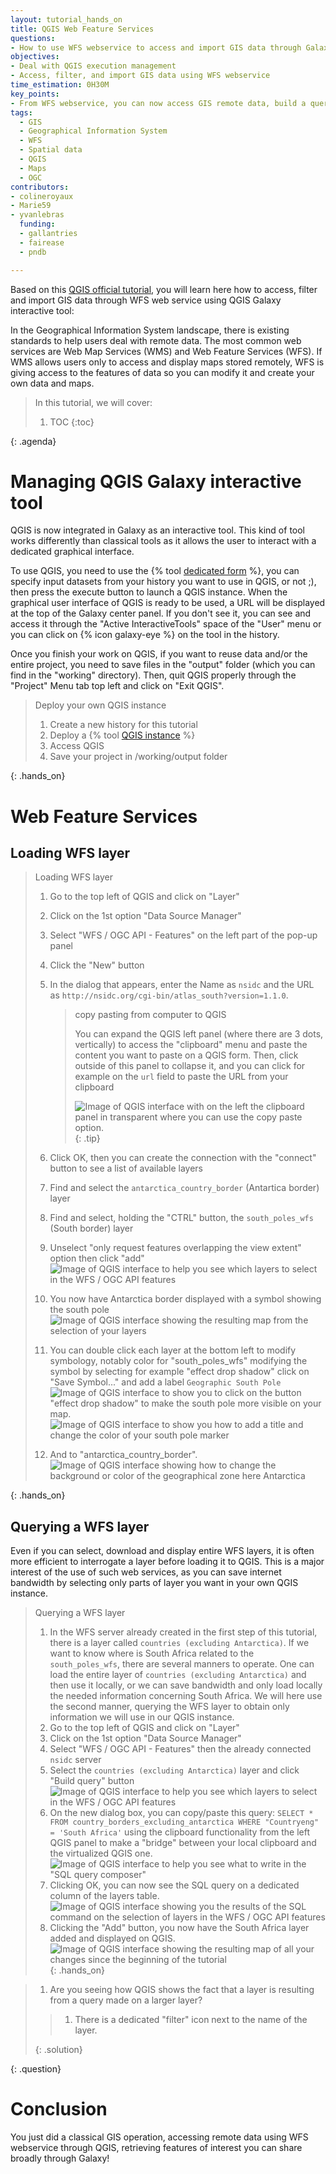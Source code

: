 ```yaml
---
layout: tutorial_hands_on
title: QGIS Web Feature Services
questions:
- How to use WFS webservice to access and import GIS data through Galaxy
objectives:
- Deal with QGIS execution management
- Access, filter, and import GIS data using WFS webservice
time_estimation: 0H30M
key_points:
- From WFS webservice, you can now access GIS remote data, build a query to select a subpart of the data, and import it to Galaxy through QGIS Galaxy interactive tool.
tags:
  - GIS
  - Geographical Information System
  - WFS
  - Spatial data
  - QGIS
  - Maps
  - OGC
contributors:
- colineroyaux
- Marie59
- yvanlebras
  funding:
  - gallantries
  - fairease
  - pndb

---
```



Based on this [QGIS official tutorial](https://docs.qgis.org/2.18/en/docs/training_manual/online_resources/wfs.html), you will learn here how to access, filter and import GIS data through WFS web service using QGIS Galaxy interactive tool:

In the Geographical Information System landscape, there is existing standards to help users deal with remote data. The most common web services are Web Map Services (WMS) and Web Feature Services (WFS). If WMS allows users only to access and display maps stored remotely, WFS is giving access to the features of data so you can modify it and create your own data and maps.

> <agenda-title></agenda-title>
>
> In this tutorial, we will cover:
>
> 1. TOC
> {:toc}
>
{: .agenda}

# Managing QGIS Galaxy interactive tool

QGIS is now integrated in Galaxy as an interactive tool. This kind of tool works differently than classical tools as it allows the user to interact with a dedicated graphical interface.

To use QGIS, you need to use the {% tool [dedicated form](interactive_tool_qgis) %}, you can specify input datasets from your history you want to use in QGIS, or not ;), then press the execute button to launch a QGIS instance. When the graphical user interface of QGIS is ready to be used, a URL will be displayed at the top of the Galaxy center panel. If you don't see it, you can see and access it through the "Active InteractiveTools" space of the "User" menu or you can click on {% icon galaxy-eye %} on the tool in the history.

Once you finish your work on QGIS, if you want to reuse data and/or the entire project, you need to save files in the "output" folder (which you can find in the "working" directory). 
Then, quit QGIS properly through the "Project" Menu tab top left and click on "Exit QGIS".

> <hands-on-title>Deploy your own QGIS instance</hands-on-title>
>
> 1. Create a new history for this tutorial
> 2. Deploy a {% tool [QGIS instance](interactive_tool_qgis) %}
> 3. Access QGIS
> 4. Save your project in /working/output folder
>
{: .hands_on}

# Web Feature Services
## Loading WFS layer

> <hands-on-title>Loading WFS layer</hands-on-title>
>
> 1. Go to the top left of QGIS and click on "Layer"
> 2. Click on the 1st option "Data Source Manager" 
> 3. Select "WFS / OGC API - Features" on the left part of the pop-up panel
> 4. Click the "New" button
> 5. In the dialog that appears, enter the Name as `nsidc` and the URL as `http://nsidc.org/cgi-bin/atlas_south?version=1.1.0`.
>
>    > <tip-title>copy pasting from computer to QGIS</tip-title>
>    >
>    > You can expand the QGIS left panel (where there are 3 dots, vertically) to access the "clipboard" menu and paste the content you want to paste on a QGIS form. Then, click outside of this panel to collapse it, and you can click for example on the `url` field to paste the URL from your clipboard
>    >
>    > ![Image of QGIS interface with on the left the clipboard panel in transparent where you can use the copy paste option.](../../images/QGIS/qgistuto1.PNG)
>    {: .tip}
>
> 5. Click OK, then you can create the connection with the "connect" button to see a list of available layers
> 6. Find and select the `antarctica_country_border` (Antartica border) layer
> 7. Find and select, holding the "CTRL" button, the `south_poles_wfs` (South border) layer
> 9. Unselect "only request features overlapping the view extent" option then click "add"
>   ![Image of QGIS interface to help you see which layers to select in the WFS / OGC API features](../../images/QGIS/qgistuto3.PNG)
> 10. You now have Antarctica border displayed with a symbol showing the south pole
>   ![Image of QGIS interface showing the resulting map from the selection of your layers](../../images/QGIS/qgistuto4.PNG)
> 11. You can double click each layer at the bottom left to modify symbology, notably color for "south_poles_wfs" modifying the symbol by selecting for example "effect drop shadow"  click on "Save Symbol..." and add a label `Geographic South Pole`
>   ![Image of QGIS interface to show you to click on the button "effect drop shadow" to make the south pole more visible on your map.](../../images/QGIS/qgistuto5.PNG)
>   ![Image of QGIS interface to show you how to add a title and change the color of your south pole marker](../../images/QGIS/qgistuto6.PNG)
> 12. And to "antarctica_country_border".
>   ![Image of QGIS interface showing how to change the background or color of the geographical zone here Antarctica](../../images/QGIS/qgistuto7.PNG)
> 
{: .hands_on}

## Querying a WFS layer

Even if you can select, download and display entire WFS layers, it is often more efficient to interrogate a layer before loading it to QGIS. This is a major interest of the use of such web services, as you can save internet bandwidth by selecting only parts of layer you want in your own QGIS instance.

> <hands-on-title>Querying a WFS layer</hands-on-title>
>
> 1. In the WFS server already created in the first step of this tutorial, there is a layer called `countries (excluding Antarctica)`. If we want to know where is South Africa related to the `south_poles_wfs`, there are several manners to operate. One can load the entire layer of `countries (excluding Antarctica)` and then use it locally, or we can save bandwidth and only load locally the needed information concerning South Africa. We will here use the second manner, querying the WFS layer to obtain only information we will use in our QGIS instance.
> 2. Go to the top left of QGIS and click on "Layer"
> 3. Click on the 1st option "Data Source Manager" 
> 4. Select "WFS / OGC API - Features" then the already connected `nsidc` server
> 5. Select the `countries (excluding Antarctica)` layer and click "Build query" button
>    ![Image of QGIS interface to help you see which layers to select in the WFS / OGC API features](../../images/QGIS/qgistuto8.PNG)
> 6. On the new dialog box, you can copy/paste this query: `SELECT * FROM country_borders_excluding_antarctica WHERE "Countryeng" = 'South Africa'` using the clipboard functionality from the left QGIS panel to make a "bridge" between your local clipboard and the virtualized QGIS one.
>    ![Image of QGIS interface to help you see what to write in the "SQL query composer"](../../images/QGIS/qgistuto9.PNG)
> 7. Clicking OK, you can now see the SQL query on a dedicated column of the layers table.
>    ![Image of QGIS interface showing you the results of the SQL command on the selection of layers in the WFS / OGC API features](../../images/QGIS/qgistuto10.PNG)
> 9. Clicking the "Add" button, you now have the South Africa layer added and displayed on QGIS.
>    ![Image of QGIS interface showing the resulting map of all your changes since the beginning of the tutorial](../../images/QGIS/qgistuto11.PNG)
{: .hands_on}

> <question-title></question-title>
>
> 1. Are you seeing how QGIS shows the fact that a layer is resulting from a query made on a larger layer?
>
> > <solution-title></solution-title>
> >
> > 1. There is a dedicated "filter" icon next to the name of the layer.
> >
> {: .solution}
>
{: .question}


# Conclusion

You just did a classical GIS operation, accessing remote data using WFS webservice through QGIS, retrieving features of interest you can share broadly through Galaxy!
